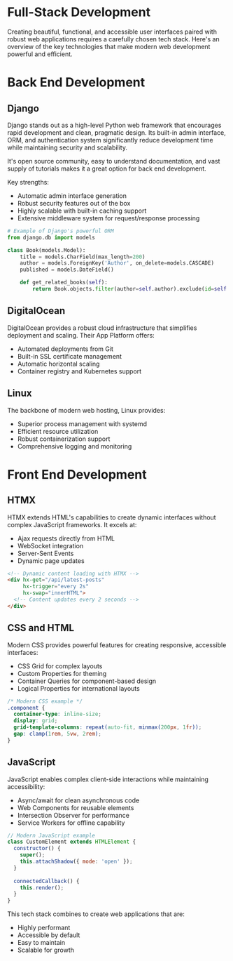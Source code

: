 # Full-Stack Development

Creating beautiful, functional, and accessible user interfaces paired with robust web applications requires a carefully chosen tech stack. Here's an overview of the key technologies that make modern web development powerful and efficient.

# Back End Development

## Django
Django stands out as a high-level Python web framework that encourages rapid development and clean, pragmatic design. Its built-in admin interface, ORM, and authentication system significantly reduce development time while maintaining security and scalability.

It's open source community, easy to understand documentation, and vast supply of tutorials makes it a great option for back end development.

Key strengths:

- Automatic admin interface generation
- Robust security features out of the box
- Highly scalable with built-in caching support
- Extensive middleware system for request/response processing

```python
# Example of Django's powerful ORM
from django.db import models

class Book(models.Model):
    title = models.CharField(max_length=200)
    author = models.ForeignKey('Author', on_delete=models.CASCADE)
    published = models.DateField()

    def get_related_books(self):
        return Book.objects.filter(author=self.author).exclude(id=self.id)
```

## DigitalOcean
DigitalOcean provides a robust cloud infrastructure that simplifies deployment and scaling. Their App Platform offers:

- Automated deployments from Git
- Built-in SSL certificate management
- Automatic horizontal scaling
- Container registry and Kubernetes support

## Linux
The backbone of modern web hosting, Linux provides:

- Superior process management with systemd
- Efficient resource utilization
- Robust containerization support
- Comprehensive logging and monitoring

# Front End Development

## HTMX
HTMX extends HTML's capabilities to create dynamic interfaces without complex JavaScript frameworks. It excels at:

- Ajax requests directly from HTML
- WebSocket integration
- Server-Sent Events
- Dynamic page updates

```html
<!-- Dynamic content loading with HTMX -->
<div hx-get="/api/latest-posts" 
     hx-trigger="every 2s"
     hx-swap="innerHTML">
  <!-- Content updates every 2 seconds -->
</div>
```

## CSS and HTML
Modern CSS provides powerful features for creating responsive, accessible interfaces:

- CSS Grid for complex layouts
- Custom Properties for theming
- Container Queries for component-based design
- Logical Properties for international layouts

```css
/* Modern CSS example */
.component {
  container-type: inline-size;
  display: grid;
  grid-template-columns: repeat(auto-fit, minmax(200px, 1fr));
  gap: clamp(1rem, 5vw, 2rem);
}
```

## JavaScript
JavaScript enables complex client-side interactions while maintaining accessibility:

- Async/await for clean asynchronous code
- Web Components for reusable elements
- Intersection Observer for performance
- Service Workers for offline capability

```javascript
// Modern JavaScript example
class CustomElement extends HTMLElement {
  constructor() {
    super();
    this.attachShadow({ mode: 'open' });
  }
  
  connectedCallback() {
    this.render();
  }
}
```

This tech stack combines to create web applications that are:

- Highly performant
- Accessible by default
- Easy to maintain
- Scalable for growth